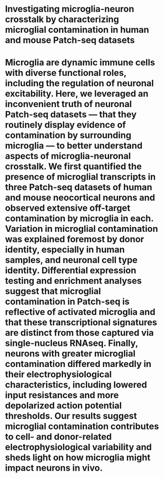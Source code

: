 # Investigating microglia-neuron crosstalk by characterizing microglial contamination in human and mouse Patch-seq datasets

# Microglia are dynamic immune cells with diverse functional roles, including the regulation of neuronal excitability. Here, we leveraged an inconvenient truth of neuronal Patch-seq datasets — that they routinely display evidence of contamination by surrounding microglia — to better understand aspects of microglia-neuronal crosstalk. We first quantified the presence of microglial transcripts in three Patch-seq datasets of human and mouse neocortical neurons and observed extensive off-target contamination by microglia in each. Variation in microglial contamination was explained foremost by donor identity, especially in human samples, and neuronal cell type identity. Differential expression testing and enrichment analyses suggest that microglial contamination in Patch-seq is reflective of activated microglia and that these transcriptional signatures are distinct from those captured via single-nucleus RNAseq. Finally, neurons with greater microglial contamination differed markedly in their electrophysiological characteristics, including lowered input resistances and more depolarized action potential thresholds. Our results suggest microglial contamination contributes to cell- and donor-related electrophysiological variability and sheds light on how microglia might impact neurons in vivo.

